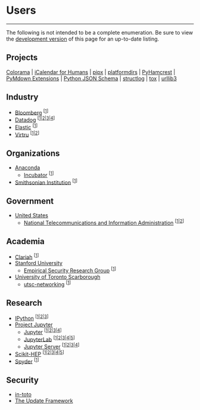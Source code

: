 # Users

-----

The following is not intended to be a complete enumeration. Be sure to view the [development version](/dev/users/) of this page for an up-to-date listing.

## Projects

[Colorama](https://github.com/tartley/colorama/blob/cd653d75be52f4d8c3953eb6942fe597375f8b97/pyproject.toml#L1-L5) | [iCalendar for Humans](https://github.com/ics-py/ics-py/blob/133a0955f6efbb83ff0eae45ad0bbe6902a8f2f1/pyproject.toml#L61-L63) | [pipx](https://github.com/pypa/pipx/blob/bc7dd03c4d872c443257685109a650ec3d524814/pyproject.toml#L1-L3) | [platformdirs](https://github.com/platformdirs/platformdirs/blob/382e961c436f9974e56dc69ce105b6fd8945c343/pyproject.toml#L1-L3) | [PyHamcrest](https://github.com/hamcrest/PyHamcrest/blob/07a787207619a7f7d51088d36051a632432a0144/pyproject.toml#L1-L3) | [PyMdown Extensions](https://github.com/facelessuser/pymdown-extensions/blob/72390ce2d0b40df638e31b75f1f02f45659724de/pyproject.toml#L1-L5) | [Python JSON Schema](https://github.com/python-jsonschema/jsonschema/blob/afc22f09e74d696ab00be8a711bbc5c2a15327b7/pyproject.toml#L1-L3) | [structlog](https://github.com/hynek/structlog/blob/6e2e8c6025fb90484c5e6c5ff2fd3e96a61854cf/pyproject.toml#L3-L5) | [tox](https://github.com/tox-dev/tox/pull/2369) | [urllib3](https://github.com/urllib3/urllib3/blob/8dda1974ae51839304f8517ab7993006c0d9db2e/pyproject.toml#L3-L5)

## Industry

- [Bloomberg](https://www.bloomberg.com) <sup>\[[1](https://github.com/bloomberg/pytest-memray/blob/4ea6a7608adb0de4572d35768fbd370aee016627/pyproject.toml#L1-L3)\]</sup>
- [Datadog](https://www.datadoghq.com) <sup>\[[1](https://github.com/DataDog/datadogpy/blob/63d0c01b5bbcb8158cf3ddab153639951ab44945/pyproject.toml#L1-L3)|[2](https://github.com/DataDog/integrations-core/pulls?q=is%3Apr+author%3Aofek+in%3Atitle+Add+pyproject.toml+file)|[3](https://github.com/DataDog/integrations-extras/pulls?q=is%3Apr+author%3Aofek+in%3Atitle+Add+pyproject.toml+file)|[4](https://github.com/DataDog/mkdocs-click/blob/434925323f3bb187595d4c7f6a2c80b790015109/pyproject.toml#L1-L3)\]</sup>
- [Elastic](https://www.elastic.co) <sup>\[[1](https://github.com/elastic/rally/pull/1551)\]</sup>
- [Virtru](https://www.virtru.com) <sup>\[[1](https://github.com/virtru/access-pdp/blob/46089e8a2ef691b80f92bbd6777bdfbcff1c1671/clients/python/accesspdp/pyproject.toml#L24-L26)|[2](https://github.com/virtru/access-pdp/blob/46089e8a2ef691b80f92bbd6777bdfbcff1c1671/clients/python/attributes/pyproject.toml#L21-L23)\]</sup>

## Organizations

- [Anaconda](https://anaconda.org)
    - [Incubator](https://github.com/conda-incubator) <sup>\[[1](https://github.com/conda-incubator/ensureconda/blob/b20dbcf7166009ff4e9270f35ed75da7afc3db60/pyproject.toml#L1-L3)\]</sup>
- [Smithsonian Institution](https://www.si.edu) <sup>\[[1](https://github.com/Smithsonian/ngehtutil/blob/02921f3a2ce11eb3f1555a0b9d3b177592d2be37/pyproject.toml#L1-L3)\]</sup>

## Government

- [United States](https://en.wikipedia.org/wiki/United_States)
    - [National Telecommunications and Information Administration](https://www.ntia.gov) <sup>\[[1](https://github.com/NTIA/scos-tekrsa/pull/20)|[2](https://github.com/NTIA/tekrsa-api-wrap/blob/00cd1f537ec9bba1d063200c2cdde7481b085901/pyproject.toml#L1-L3)\]</sup>

## Academia

- [Clariah](https://www.clariah.nl) <sup>\[[1](https://github.com/CLARIAH/pure3d/blob/00e6e4c6052adc8dff28cb62eb393066d2cf1f27/tools/jyconvert/pyproject.toml#L1-L3)\]</sup>
- [Stanford University](https://www.stanford.edu)
    - [Empirical Security Research Group](https://esrg.stanford.edu/) <sup>\[[1](https://github.com/stanford-esrg/gps/blob/66f803bfd4726cd9d1b3e1724abfd34a36079530/pyproject.toml#L1-L3)\]</sup>
- [University of Toronto Scarborough](https://www.utsc.utoronto.ca/home/)
    - [utsc-networking](https://github.com/utsc-networking) <sup>\[[1](https://github.com/utsc-networking/utsc-tools/blob/02a79d48d133470a4394fced138b40c660cf111c/projects/core/pyproject.toml#L1-L3)\]</sup>

## Research

- [IPython](https://ipython.org) <sup>\[[1](https://github.com/ipython/ipykernel/blob/dd0a9863e07c1d49f5aaf72c0c62670acee71b55/pyproject.toml#L1-L3)|[2](https://github.com/ipython/ipyparallel/blob/06f5d3df1f6e858a83c3af29438ae6d5af801267/pyproject.toml#L1-L6)|[3](https://github.com/ipython/traitlets/blob/ac13bbb885c275fd446f85a9d2e74d8058c2b3c1/pyproject.toml#L1-L3)\]</sup>
- [Project Jupyter](https://jupyter.org)
    - [Jupyter](https://github.com/jupyter) <sup>\[[1](https://github.com/jupyter/notebook/blob/b9bab689c9a2f33eb3b2cca1383c2d99baa7a2e8/pyproject.toml#L1-L3)|[2](https://github.com/jupyter/jupyter_core/blob/2a6fb6d2b28ca712268eee15d7b907a3a73271d8/pyproject.toml#L1-L3)|[3](https://github.com/jupyter/jupyter_client/blob/e526895a29e0331a167167070b1603f20a4b2840/pyproject.toml#L1-L3)|[4](https://github.com/jupyter/nbconvert/blob/af70c9fa83bee4d0c92e06b4ede4ef5ea7c920b0/pyproject.toml#L1-L3)\]</sup>
    - [JupyterLab](https://github.com/jupyterlab) <sup>\[[1](https://github.com/jupyterlab/hatch_jupyter_builder)|[2](https://github.com/jupyterlab/jupyterlab/pull/12606)|[3](https://github.com/jupyterlab/maintainer-tools/blob/0e95a837469f5325e5a840bd194fe8273087d2f6/pyproject.toml#L1-L3)|[4](https://github.com/jupyterlab/pytest-check-links/blob/b07e705d590e9fce22dc21191018f4f72ec7215b/pyproject.toml#L1-L3)|[5](https://github.com/jupyterlab/extension-cookiecutter-js/pull/41)\]</sup>
    - [Jupyter Server](https://github.com/jupyter-server) <sup>\[[1](https://github.com/jupyter-server/jupyter_server/blob/061d846fbd0cf2f0be50d12c4a15feffd3214774/pyproject.toml#L1-L3)|[2](https://github.com/jupyter-server/enterprise_gateway/blob/b45a81ae70680be7f8e0d1e3daed1df3063667fa/pyproject.toml#L1-L3)|[3](https://github.com/jupyter-server/jupyter_server_terminals/blob/4b32ceb34b9b6ae9c677424cc65c9c3bfe243719/pyproject.toml#L1-L3)|[4](https://github.com/jupyter-server/synchronizer/blob/5809e9ffd188beff743874a434884662867bb573/pyproject.toml#L1-L3)\]</sup>
- [Scikit-HEP](https://scikit-hep.org) <sup>\[[1](https://github.com/scikit-hep/uproot-browser/blob/f41ce3f3887057f5ec9a6cd164c3c41d1ec3d633/pyproject.toml#L1-L3)|[2](https://github.com/scikit-hep/uhi/blob/95ad870218a6fd7f2ab02f3d2b5c421e93a1f03f/pyproject.toml#L1-L3)|[3](https://github.com/scikit-hep/repo-review/blob/007026a62c6c61914ec49e111be587104f59b8ae/pyproject.toml#L1-L3)|[4](https://github.com/scikit-hep/hist/blob/768ea7de75f20c06caa6ded72d70bd132e4c9467/pyproject.toml#L1-L3)|[5](https://github.com/scikit-hep/vector/blob/cac88a2e0f1c4bf7bceaafbea6e234b3147e3ca3/pyproject.toml#L1-L6)\]</sup>
- [Spyder](https://www.spyder-ide.org) <sup>\[[1](https://github.com/spyder-ide/env-manager/blob/9c487532cbb4804c94d7cf23dcec9404b2a1c7ec/pyproject.toml#L1-L3)\]</sup>

## Security

- [in-toto](https://github.com/in-toto/in-toto/blob/2768904b8a3892529aba8f8a605461fd178d9a58/pyproject.toml#L1-L3)
- [The Update Framework](https://github.com/theupdateframework/python-tuf/blob/72424a958b60817155fcacfed1216163790b26f7/pyproject.toml#L2-L4)
